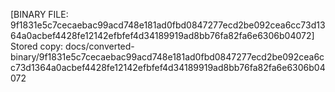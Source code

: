 [BINARY FILE: 9f1831e5c7cecaebac99acd748e181ad0fbd0847277ecd2be092cea6cc73d1364a0acbef4428fe12142efbfef4d34189919ad8bb76fa82fa6e6306b04072]
Stored copy: docs/converted-binary/9f1831e5c7cecaebac99acd748e181ad0fbd0847277ecd2be092cea6cc73d1364a0acbef4428fe12142efbfef4d34189919ad8bb76fa82fa6e6306b04072

